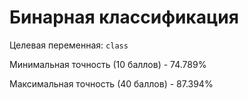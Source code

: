 # Бинарная классификация
Целевая переменная: `class`

Минимальная точность (10 баллов) - 74.789%

Максимальная точность (40 баллов) - 87.394%
        